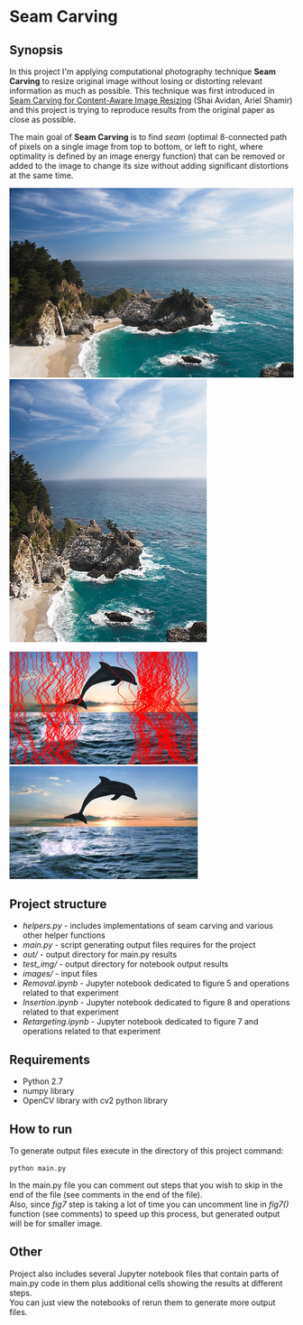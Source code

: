 # Seam Carving

## Synopsis

In this project I'm applying computational photography technique **Seam Carving** to resize original image without losing or distorting relevant information as much as possible. This technique was first introduced in [Seam Carving for Content-Aware Image Resizing](http://graphics.cs.cmu.edu/courses/15-463/2012_fall/hw/proj3-seamcarving/imret.pdf) (Shai Avidan, Ariel Shamir) and this project is trying to reproduce results from the original paper as close as possible. 

The main goal of **Seam Carving** is to find *seam* (optimal 8-connected path of pixels on a single image from top to bottom, or left to right, where optimality is defined by an image energy function) that can be removed or added to the image to change its size without adding significant distortions at the same time.

![orig](images/fig5.png) ![narrow](out/fig5_rm_final.png)

![widen_seams](out/fig8_w_seams.png) ![widen](out/fig8_wider.png)

## Project structure
 - *helpers.py* - includes implementations of seam carving and various other helper functions  
 - *main.py* - script generating output files requires for the project
 - *out/* - output directory for main.py results
 - *test_img/* - output directory for notebook output results
 - *images/* - input files
 - *Removal.ipynb* - Jupyter notebook dedicated to figure 5 and operations related to that experiment
 - *Insertion.ipynb* - Jupyter notebook dedicated to figure 8 and operations related to that experiment
 - *Retargeting.ipynb* - Jupyter notebook dedicated to figure 7 and operations related to that experiment

## Requirements
 - Python 2.7
 - numpy library
 - OpenCV library with cv2 python library
  
## How to run
To generate output files execute in the directory of this project command:  
```
python main.py
```
In the main.py file you can comment out steps that you wish to skip in the end of the file (see comments in the end of the file).  
Also, since *fig7* step is taking a lot of time you can uncomment line in _fig7()_ function (see comments) to speed up this process, but generated output will be for smaller image.  

## Other
Project also includes several Jupyter notebook files that contain parts of main.py code in them plus additional cells showing the results at different steps.  
You can just view the notebooks of rerun them to generate more output files.

